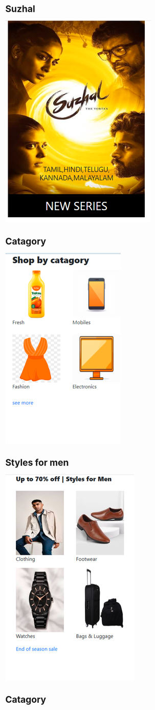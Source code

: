 <h1>Suzhal</h1>
<img src="suzhal.png"/>
<h1>Catagory</h1>
<img src="task2.png"/>
<h1>Styles for men</h1>
<img src="task3.png"/>
<h1>Catagory</h1>
<img="catagory.jpg"/>
